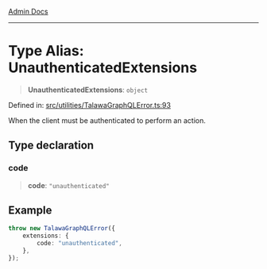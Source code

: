 [Admin Docs](/)

***

# Type Alias: UnauthenticatedExtensions

> **UnauthenticatedExtensions**: `object`

Defined in: [src/utilities/TalawaGraphQLError.ts:93](https://github.com/PratapRathi/talawa-api/blob/8c6154f4daaa502448d207545feda14b4d146e99/src/utilities/TalawaGraphQLError.ts#L93)

When the client must be authenticated to perform an action.

## Type declaration

### code

> **code**: `"unauthenticated"`

## Example

```ts
throw new TalawaGraphQLError({
	extensions: {
		code: "unauthenticated",
	},
});
```
